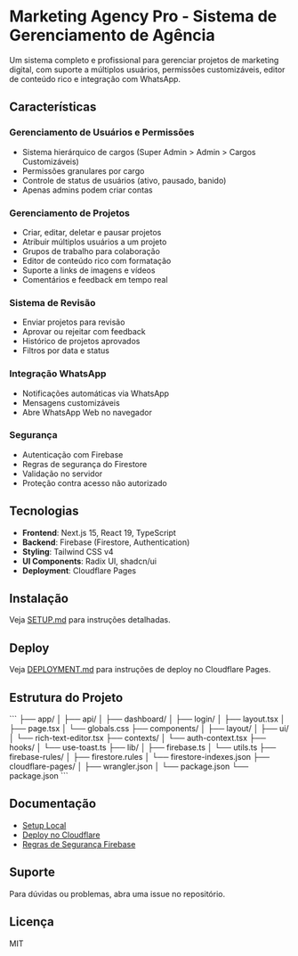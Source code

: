 # Marketing Agency Pro - Sistema de Gerenciamento de Agência

Um sistema completo e profissional para gerenciar projetos de marketing digital, com suporte a múltiplos usuários, permissões customizáveis, editor de conteúdo rico e integração com WhatsApp.

## Características

### Gerenciamento de Usuários e Permissões
- Sistema hierárquico de cargos (Super Admin > Admin > Cargos Customizáveis)
- Permissões granulares por cargo
- Controle de status de usuários (ativo, pausado, banido)
- Apenas admins podem criar contas

### Gerenciamento de Projetos
- Criar, editar, deletar e pausar projetos
- Atribuir múltiplos usuários a um projeto
- Grupos de trabalho para colaboração
- Editor de conteúdo rico com formatação
- Suporte a links de imagens e vídeos
- Comentários e feedback em tempo real

### Sistema de Revisão
- Enviar projetos para revisão
- Aprovar ou rejeitar com feedback
- Histórico de projetos aprovados
- Filtros por data e status

### Integração WhatsApp
- Notificações automáticas via WhatsApp
- Mensagens customizáveis
- Abre WhatsApp Web no navegador

### Segurança
- Autenticação com Firebase
- Regras de segurança do Firestore
- Validação no servidor
- Proteção contra acesso não autorizado

## Tecnologias

- **Frontend**: Next.js 15, React 19, TypeScript
- **Backend**: Firebase (Firestore, Authentication)
- **Styling**: Tailwind CSS v4
- **UI Components**: Radix UI, shadcn/ui
- **Deployment**: Cloudflare Pages

## Instalação

Veja [SETUP.md](./SETUP.md) para instruções detalhadas.

## Deploy

Veja [DEPLOYMENT.md](./DEPLOYMENT.md) para instruções de deploy no Cloudflare Pages.

## Estrutura do Projeto

\`\`\`
├── app/
│   ├── api/
│   ├── dashboard/
│   ├── login/
│   ├── layout.tsx
│   ├── page.tsx
│   └── globals.css
├── components/
│   ├── layout/
│   ├── ui/
│   └── rich-text-editor.tsx
├── contexts/
│   └── auth-context.tsx
├── hooks/
│   └── use-toast.ts
├── lib/
│   ├── firebase.ts
│   └── utils.ts
├── firebase-rules/
│   ├── firestore.rules
│   └── firestore-indexes.json
├── cloudflare-pages/
│   ├── wrangler.json
│   └── package.json
└── package.json
\`\`\`

## Documentação

- [Setup Local](./SETUP.md)
- [Deploy no Cloudflare](./DEPLOYMENT.md)
- [Regras de Segurança Firebase](./firebase-rules/firestore.rules)

## Suporte

Para dúvidas ou problemas, abra uma issue no repositório.

## Licença

MIT
